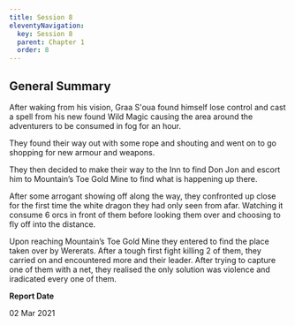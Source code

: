 ```yaml
---
title: Session 8
eleventyNavigation:
  key: Session 8
  parent: Chapter 1
  order: 8
---
```


## General Summary

After waking from his vision, Graa S'oua found himself lose control and cast a spell from his new found Wild Magic causing the area around the adventurers to be consumed in fog for an hour.  

 They found their way out with some rope and shouting and went on to go shopping for new armour and weapons.  

 They then decided to make their way to the Inn to find Don Jon and escort him to Mountain’s Toe Gold Mine to find what is happening up there.  

 After some arrogant showing off along the way, they confronted up close for the first time the white dragon they had only seen from afar. Watching it consume 6 orcs in front of them before looking them over and choosing to fly off into the distance.  

 Upon reaching Mountain’s Toe Gold Mine they entered to find the place taken over by Wererats. After a tough first fight killing 2 of them, they carried on and encountered more and their leader. After trying to capture one of them with a net, they realised the only solution was violence and iradicated every one of them.

**Report Date**

02 Mar 2021
